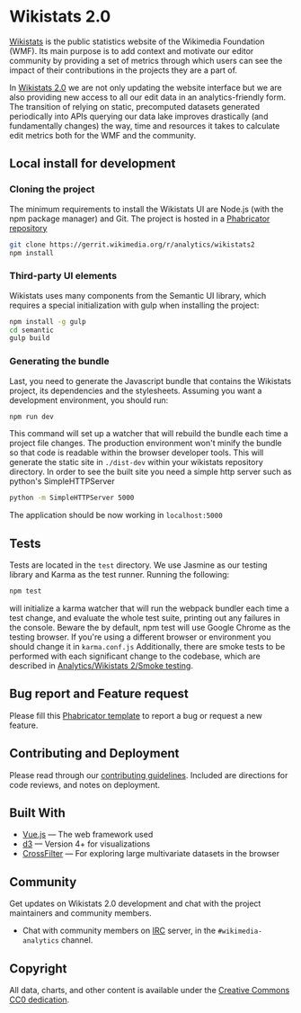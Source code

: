 # Wikistats 2.0

[Wikistats](http://stats.wikimedia.org/) is the public statistics website of the Wikimedia Foundation (WMF). Its main purpose is to add context and motivate our editor community by providing a set of metrics through which users can see the impact of their contributions in the projects they are a part of.

In [Wikistats 2.0](https://stats.wikimedia.org/v2) we are not only updating the website interface but we are also providing new access to all our edit data in an analytics-friendly form. The transition of relying on static, precomputed datasets generated periodically into APIs querying our data lake improves drastically (and fundamentally changes) the way, time and resources it takes to calculate edit metrics both for the WMF and the community.

## Local install for development

### Cloning the project

The minimum requirements to install the Wikistats UI are Node.js (with the npm package manager) and Git. The project is hosted in a [Phabricator repository](https://phabricator.wikimedia.org/source/wikistats/)

```bash
git clone https://gerrit.wikimedia.org/r/analytics/wikistats2
npm install
```

### Third-party UI elements

Wikistats uses many components from the Semantic UI library, which requires a special initialization with gulp when installing the project:

```bash
npm install -g gulp
cd semantic
gulp build
```

### Generating the bundle

Last, you need to generate the Javascript bundle that contains the Wikistats project, its dependencies and the stylesheets. Assuming you want a development environment, you should run:

```bash
npm run dev
```

This command will set up a watcher that will rebuild the bundle each time a project file changes. The production environment won't minify the bundle so that code is readable within the browser developer tools. This will generate the static site in `./dist-dev` within your wikistats repository directory. In order to see the built site you need a simple http server such as python's SimpleHTTPServer

```bash
python -m SimpleHTTPServer 5000
```

The application should be now working in `localhost:5000`

## Tests

Tests are located in the `test` directory. We use Jasmine as our testing library and Karma as the test runner. Running the following:

```bash
npm test
```

will initialize a karma watcher that will run the webpack bundler each time a test change, and evaluate the whole test suite, printing out any failures in the console. Beware the by default, npm test will use Google Chrome as the testing browser. If you're using a different browser or environment you should change it in `karma.conf.js`
Additionally, there are smoke tests to be performed with each significant change to the codebase, which are described in [Analytics/Wikistats 2/Smoke testing](https://wikitech.wikimedia.org/wiki/Analytics/Wikistats_2/Smoke_Testing).

## Bug report and Feature request

Please fill this [Phabricator template](https://phabricator.wikimedia.org/maniphest/task/edit/?title=Wikistats%20Bug&projectPHIDs=Analytics-Wikistats,Analytics) to report a bug or request a new feature.

## Contributing and Deployment

Please read through our [contributing guidelines](https://wikitech.wikimedia.org/wiki/Analytics/Wikistats_2#Contributing_and_Deployment). Included are directions for code reviews, and notes on deployment.

## Built With

- [Vue.js](https://vuejs.org/) — The web framework used
- [d3](https://d3js.org/) — Version 4+ for visualizations
- [CrossFilter](https://github.com/crossfilter/crossfilter) — For exploring large multivariate datasets in the browser

## Community

Get updates on Wikistats 2.0 development and chat with the project maintainers and community members.

- Chat with community members on [IRC](https://webchat.freenode.net/) server, in the `#wikimedia-analytics` channel.

## Copyright

All data, charts, and other content is available under the [Creative Commons CC0 dedication](https://creativecommons.org/publicdomain/zero/1.0/).

